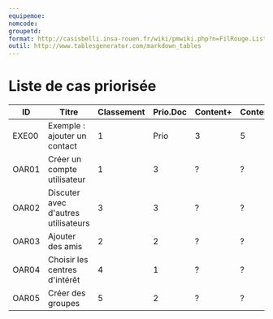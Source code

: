 ```yaml
---
equipemoe: 
nomcode: 
groupetd: 
format: http://casisbelli.insa-rouen.fr/wiki/pmwiki.php?n=FilRouge.ListeCasPriorisee
outil: http://www.tablesgenerator.com/markdown_tables
---
```

# Liste de cas priorisée

| ID    | Titre                               | Classement | Prio.Doc | Content+ | Content- | Antécédents | Format | Maquette |
|-------|-------------------------------------|------------|----------|----------|----------|-------------|--------|----------|
| EXE00 | Exemple : ajouter un contact        | 1          | Prio     | 3        | 5        | aucun       | COK    | 1        |
| OAR01 | Créer un compte utilisateur         | 1          |  3       |  ?       |  ?       | aucun       |  A     |   1      |
| OAR02 | Discuter avec d'autres utilisateurs | 3          |  3       |  ?       |  ?       |   OAR01     |  A     |   0      |
| OAR03 | Ajouter des amis                    | 2          |  2       |  ?       |  ?       |   OAR01     |   DSS  |   0      |
| OAR04 | Choisir les centres d'intérêt       | 4          |  1       |  ?       |  ?       |   OAR01     |   C    |     1    |
| OAR05 | Créer des groupes                   | 5          |  2       |  ?       |  ?       |   OAR01     |   A    |    1     |
